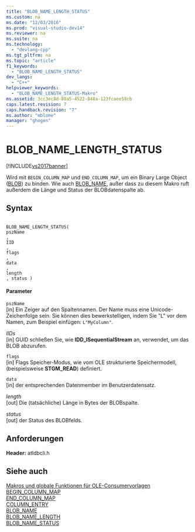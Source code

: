 ```yaml
---
title: "BLOB_NAME_LENGTH_STATUS"
ms.custom: na
ms.date: "12/03/2016"
ms.prod: "visual-studio-dev14"
ms.reviewer: na
ms.suite: na
ms.technology: 
  - "devlang-cpp"
ms.tgt_pltfrm: na
ms.topic: "article"
f1_keywords: 
  - "BLOB_NAME_LENGTH_STATUS"
dev_langs: 
  - "C++"
helpviewer_keywords: 
  - "BLOB_NAME_LENGTH_STATUS-Makro"
ms.assetid: 3cc3ec8d-80a5-4522-848a-123fcaee58cb
caps.latest.revision: 7
caps.handback.revision: "7"
ms.author: "mblome"
manager: "ghogen"
---
```

# BLOB_NAME_LENGTH_STATUS
[!INCLUDE[vs2017banner](../../assembler/inline/includes/vs2017banner.md)]

Wird mit `BEGIN_COLUMN_MAP` und `END_COLUMN_MAP`, um ein Binary Large Object \([BLOB](https://msdn.microsoft.com/en-us/library/ms711511.aspx)\) zu binden.  Wie auch [BLOB\_NAME](../../data/oledb/blob-name.md), außer dass zu diesem Makro ruft außerdem die Länge und Status der BLOBdatenspalte ab.  
  
## Syntax  
  
```  
  
BLOB_NAME_LENGTH_STATUS(  
pszName  
,   
IID  
,   
flags  
,   
data  
,   
length  
, status )  
```  
  
#### Parameter  
 `pszName`  
 \[in\] Ein Zeiger auf den Spaltennamen.  Der Name muss eine Unicode\-Zeichenfolge sein.  Sie können dies bewerkstelligen, indem Sie "L" vor dem Namen, zum Beispiel einfügen: `L"MyColumn"`.  
  
 *IIDs*  
 \[in\] GUID schließen Sie, wie **IDD\_ISequentialStream** an, verwendet, um das BLOB abzurufen.  
  
 `flags`  
 \[in\] Flags Speicher\-Modus, wie vom OLE strukturierte Speichermodell, \(beispielsweise **STGM\_READ**\) definiert.  
  
 `data`  
 \[in\] der entsprechenden Datenmember im Benutzerdatensatz.  
  
 *length*  
 \[out\] Die \(tatsächliche\) Länge in Bytes der BLOBspalte.  
  
 *status*  
 \[out\] der Status des BLOBfelds.  
  
## Anforderungen  
 **Header:** atldbcli.h  
  
## Siehe auch  
 [Makros und globale Funktionen für OLE\-Consumervorlagen](../../data/oledb/macros-and-global-functions-for-ole-db-consumer-templates.md)   
 [BEGIN\_COLUMN\_MAP](../../data/oledb/begin-column-map.md)   
 [END\_COLUMN\_MAP](../../data/oledb/end-column-map.md)   
 [COLUMN\_ENTRY](../../data/oledb/column-entry.md)   
 [BLOB\_NAME](../../data/oledb/blob-name.md)   
 [BLOB\_NAME\_LENGTH](../../data/oledb/blob-name-length.md)   
 [BLOB\_NAME\_STATUS](../../data/oledb/blob-name-status.md)